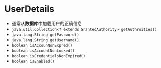 # UserDetails

- 通常从**数据库**中加载用户的正确信息
- `java.util.Collection<? extends GrantedAuthority> getAuthroities()`
- `java.lang.String getPassword()`
- `java.lang.String getUsername()`
- `boolean isAccounNonExpred()`
- `boolean isAccountNonLocked()`
- `boolean isCredentialsNonExpired()`
- `boolean isEnabled()`